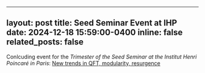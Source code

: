 
---
layout: post
title: Seed Seminar Event at IHP
date: 2024-12-18 15:59:00-0400
inline: false
related_posts: false
---

Conlcuding event for the <i>Trimester of the Seed Seminar at the  Institut Henri Poincaré in Paris</i>: 
 <a href="https://seedseminar.apps.math.cnrs.fr/" target="_blank">New trends in QFT, modularity, resurgence</a><br/>

